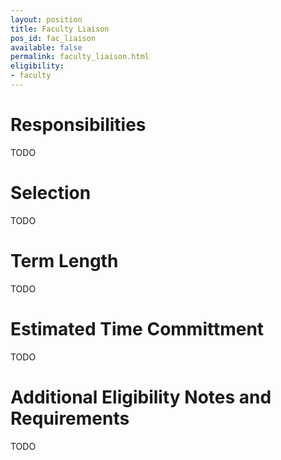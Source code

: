 ```yaml
---
layout: position
title: Faculty Liaison
pos_id: fac_liaison
available: false
permalink: faculty_liaison.html
eligibility:
- faculty
---
```


# Responsibilities
TODO

# Selection
TODO

# Term Length
TODO

# Estimated Time Committment
TODO

# Additional Eligibility Notes and Requirements
TODO
